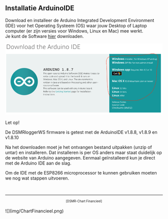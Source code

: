 ## Installatie ArduinoIDE
Download en installeer de Arduino Integrated Development Environment (IDE) 
voor het Operating Systeem (OS) waar jouw Desktop of Laptop computer (er 
zijn versies voor Windows, Linux en Mac) mee werkt.   
Je kunt de Software 
<a href="https://www.arduino.cc/en/Main/Software" target="_blank">
hier</a> downloaden.


![](img/DownloadIDE.png)

<div class="admonition note">
<p class="admonition-title">Let op!</p>
De DSMRloggerWS firmware is getest met de ArduinoIDE v1.8.8, v1.8.9 en v1.8.10
</div>

Na het downloaden moet je het ontvangen bestand uitpakken (unzip of untar) 
en installeren. Dat installeren is per OS anders maar staat duidelijk op de 
website van Arduino aangegeven. Eenmaal geïnstalleerd kun je direct met de 
Arduino IDE aan de slag.

Om de IDE met de ESP8266 microprocessor te kunnen gebruiken moeten we nog 
wat stappen uitvoeren.

<br>

---
<center style="font-size: 70%">[DSMR-Chart Financieel]</center><br>
![](img/ChartFinancieel.png)
